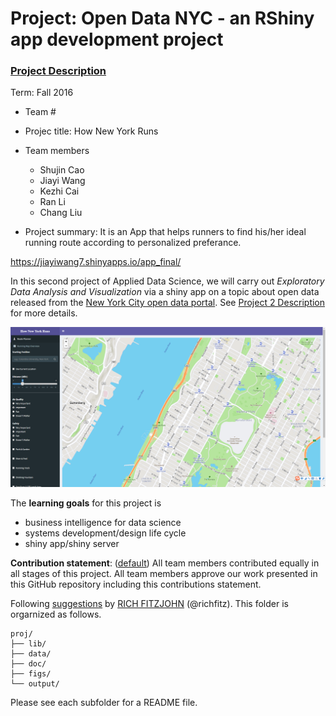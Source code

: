 # Project: Open Data NYC - an RShiny app development project
### [Project Description](doc/project2_desc.md)

Term: Fall 2016

+ Team #
+ Projec title: How New York Runs
+ Team members
	+ Shujin Cao
	+ Jiayi Wang
	+ Kezhi Cai
	+ Ran Li
	+ Chang Liu
	
+ Project summary: It is an App that helps runners to find his/her ideal running route according to personalized preferance.

https://jiayiwang7.shinyapps.io/app_final/

In this second project of Applied Data Science, we will carry out *Exploratory Data Analysis and Visualization* via a shiny app on a topic about open data released from the [New York City open data portal](https://nycopendata.socrata.com/). See [Project 2 Description](doc/project2_desc.md) for more details.  


![screenshot](doc/app.png)

The **learning goals** for this project is 
- business intelligence for data science
- systems development/design life cycle
- shiny app/shiny server
	
**Contribution statement**: ([default](doc/a_note_on_contributions.md)) All team members contributed equally in all stages of this project. All team members approve our work presented in this GitHub repository including this contributions statement. 

Following [suggestions](http://nicercode.github.io/blog/2013-04-05-projects/) by [RICH FITZJOHN](http://nicercode.github.io/about/#Team) (@richfitz). This folder is orgarnized as follows.

```
proj/
├── lib/
├── data/
├── doc/
├── figs/
└── output/
```

Please see each subfolder for a README file.

